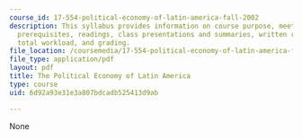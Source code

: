 ```yaml
---
course_id: 17-554-political-economy-of-latin-america-fall-2002
description: This syllabus provides information on course purpose, meeting times,
  prerequisites, readings, class presentations and summaries, written requirements,
  total workload, and grading.
file_location: /coursemedia/17-554-political-economy-of-latin-america-fall-2002/6d92a93e31e3a807bdcadb525413d9ab_17554_syllabus.pdf
file_type: application/pdf
layout: pdf
title: The Political Economy of Latin America
type: course
uid: 6d92a93e31e3a807bdcadb525413d9ab

---
```

None